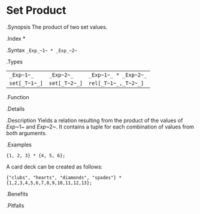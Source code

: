 # Set Product

.Synopsis
The product of two set values.

.Index
*

.Syntax
`_Exp_~1~ * _Exp_~2~`

.Types


|               |                |                        |
| --- | --- | --- |
| `_Exp~1~_`    |  `_Exp~2~_`    | `_Exp~1~_ * _Exp~2~_`  |
| `set[_T~1~_]` |  `set[_T~2~_]` | `rel[_T~1~_,_T~2~_]`   |


.Function

.Details

.Description
Yields a relation resulting from the product of the values of _Exp_~1~ and _Exp_~2~. It contains a tuple for each combination of values from both arguments.

.Examples
```rascal-shell
{1, 2, 3} * {4, 5, 6};
```
A card deck can be created as follows:
```rascal-shell
{"clubs", "hearts", "diamonds", "spades"} * {1,2,3,4,5,6,7,8,9,10,11,12,13};
```

.Benefits

.Pitfalls

